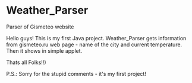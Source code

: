 Weather_Parser
==============

Parser of Gismeteo website

Hello guys!
This is my first Java project.
Weather_Parser gets information from gismeteo.ru web page - name of the city and current temperature.
Then it shows in simple applet.


Thats all Folks!!)


P.S.: Sorry for the stupid comments - it's my first project!
